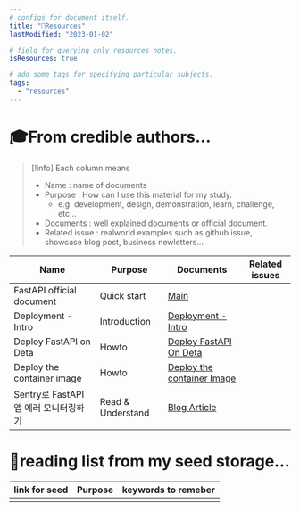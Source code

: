 ```yaml
---
# configs for document itself.
title: "🚚Resources"
lastModified: "2023-01-02"

# field for querying only resources notes.
isResources: true

# add some tags for specifying particular subjects.
tags:
  - "resources"
---
```

# 🎓From credible authors...
> [!info] Each column means
> - Name : name of documents
> - Purpose : How can I use this material for my study.
> 	- e.g. development, design, demonstration, learn, challenge, etc...
> - Documents : well explained documents or official document.
> - Related issue : realworld examples such as github issue, showcase blog post, business newletters...


| Name                                 | Purpose           | Documents                                                                                                                                                                                      | Related issues |
| ------------------------------------ | ----------------- | ---------------------------------------------------------------------------------------------------------------------------------------------------------------------------------------------- | -------------- |
| FastAPI official document            | Quick start       | [Main](https://fastapi.tiangolo.com/)                                                                                                                                                          |                |
| Deployment - Intro                   | Introduction      | [Deployment - Intro](https://fastapi.tiangolo.com/deployment/)                                                                                                                                 |                |
| Deploy FastAPI on Deta               | Howto             | [Deploy FastAPI On Deta](https://fastapi.tiangolo.com/deployment/deta/)                                                                                                                        |                |
| Deploy the container image           | Howto             | [Deploy the container Image](https://fastapi.tiangolo.com/deployment/docker/?h=deploy#deploy-the-container-image)                                                                              |                |
| Sentry로 FastAPI앱 에러 모니터링하기 | Read & Understand | [Blog Article](https://velog.io/@newdana01/Sentry%EB%A1%9C-FastAPI-%EC%95%B1-%EC%97%90%EB%9F%AC-%EB%AA%A8%EB%8B%88%ED%84%B0%EB%A7%81%ED%95%98%EA%B8%B0-%EC%8A%AC%EB%9E%99-%EC%97%B0%EB%8F%99) |                |

# 🌱reading list from my seed storage...
| link for seed | Purpose | keywords to remeber |
| ------------- | ------- | ----------------- |
|               |         |                   |

